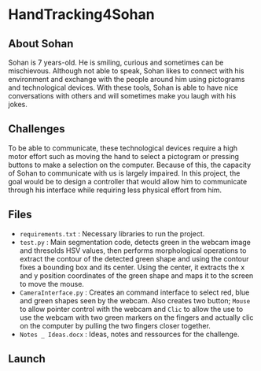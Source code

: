 # HandTracking4Sohan

## About Sohan

Sohan is 7 years-old. He is smiling, curious and sometimes can be mischievous. Although not able to speak, Sohan likes to connect with his environment and exchange with the people around him using pictograms and technological devices. With these tools, Sohan is able to have nice conversations with others and will sometimes make you laugh with his jokes. 

## Challenges 

To be able to communicate, these technological devices require a high motor effort such as moving the hand to select a pictogram or pressing buttons to make a selection on the computer. Because of this, the capacity of Sohan to communicate with us is largely impaired. In this project, the goal would be to design a controller that would allow him to communicate through his interface while requiring less physical effort from him. 

 ## Files 
 - ```requirements.txt``` : Necessary libraries to run the project. 
 - ```test.py``` : Main segmentation code, detects green in the webcam image and thresolds HSV values, then performs morphological operations to extract the contour of the detected green shape and using the contour fixes a bounding box and its center. Using the center, it extracts the x and y position coordinates of the green shape and maps it to the screen to move the mouse. 
 - ```CameraInterface.py``` : Creates an command interface to select red, blue and green shapes seen by the webcam. Also creates two button; ```Mouse``` to allow pointer control with the webcam and ```Clic``` to allow the use to use the webcam with two green markers on the fingers and actually clic on the computer by pulling the two fingers closer together. 
 - ```Notes _ Ideas.docx``` : Ideas, notes and ressources for the challenge. 
 
 ## Launch
